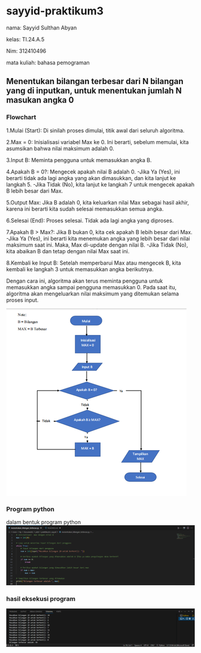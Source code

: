 # sayyid-praktikum3
nama: Sayyid Sulthan Abyan

kelas: TI.24.A.5

Nim: 312410496

mata kuliah: bahasa pemograman

## Menentukan bilangan terbesar dari N bilangan yang di inputkan, untuk menentukan jumlah N masukan angka 0

### Flowchart
1.Mulai (Start): Di sinilah proses dimulai, titik awal dari seluruh algoritma.

2.Max = 0: Inisialisasi variabel Max ke 0. Ini berarti, sebelum memulai, kita asumsikan bahwa nilai maksimum adalah 0.

3.Input B: Meminta pengguna untuk memasukkan angka B.

4.Apakah B = 0?: Mengecek apakah nilai B adalah 0. -Jika Ya (Yes), ini berarti tidak ada lagi angka yang akan dimasukkan, dan kita lanjut ke langkah 5. -Jika Tidak (No), kita lanjut ke langkah 7 untuk mengecek apakah B lebih besar dari Max.

5.Output Max: Jika B adalah 0, kita keluarkan nilai Max sebagai hasil akhir, karena ini berarti kita sudah selesai memasukkan semua angka.

6.Selesai (End): Proses selesai. Tidak ada lagi angka yang diproses.

7.Apakah B > Max?: Jika B bukan 0, kita cek apakah B lebih besar dari Max. -Jika Ya (Yes), ini berarti kita menemukan angka yang lebih besar dari nilai maksimum saat ini. Maka, Max di-update dengan nilai B. -Jika Tidak (No), kita abaikan B dan tetap dengan nilai Max saat ini.

8.Kembali ke Input B: Setelah memperbarui Max atau mengecek B, kita kembali ke langkah 3 untuk memasukkan angka berikutnya.

Dengan cara ini, algoritma akan terus meminta pengguna untuk memasukkan angka sampai pengguna memasukkan 0. Pada saat itu, algoritma akan mengeluarkan nilai maksimum yang ditemukan selama proses input. <p>
![gambar 1](screenshot/ss1.png)

### Program python
dalam bentuk program python 
![gambar 2](screenshot/ss2.png)

### hasil eksekusi program
![gambar 3](screenshot/ss3.png)
